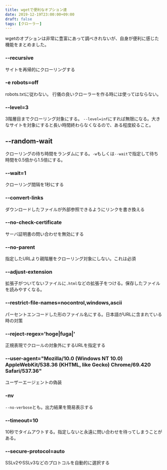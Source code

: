 ```yaml
---
title: wgetで便利なオプション達
date: 2019-12-19T23:00:00+09:00
draft: false
tags: [クローラー]
---
```


wgetのオプションは非常に豊富にあって調べきれないが、自身が便利に感じた機能をまとめました。

### --recursive
サイトを再帰的にクローリングする

### -e robots=off
robots.txtに従わない。
行儀の良いクローラーを作る時には使ってはならない。

### --level=3
3階層目までクローリング対象にする。
`--level=inf`にすれば無限になる。大きなサイトを対象にすると長い時間終わらなくなるので、ある程度絞ること。

## --random-wait
クローリングの待ち時間をランダムにする。`-w`もしくは`--wait`で指定して待ち時間を0.5倍から1.5倍にする。

### --wait=1
クローリング間隔を1秒にする

### --convert-links
ダウンロードしたファイルが外部参照できるようにリンクを書き換える

### --no-check-certificate
サーバ証明書の問い合わせを無効にする

### --no-parent
指定したURLより親階層をクローリング対象にしない。これは必須

### --adjust-extension
拡張子がついてないファイルに`.html`などの拡張子をつける。保存したファイルを読みやすくなる。

### --restrict-file-names=nocontrol,windows,ascii
パーセントエンコードした形のファイル名にする。日本語がURLに含まれている時の対策

### --reject-regex='hoge|fuga|'
正規表現でクロールの対象外にするURLを指定する

### --user-agent="Mozilla/10.0 (Windows NT 10.0) AppleWebKit/538.36 (KHTML, like Gecko) Chrome/69.420 Safari/537.36"
ユーザーエージェントの偽装

### -nv
`--no-verbose`とも。出力結果を簡易表示する

### --timeout=10
10秒でタイムアウトする。指定しないと永遠に問い合わせを待ってしまうことがある。

### --secure-protocol=auto
SSLv2やSSLv3などのプロトコルを自動的に選択する
